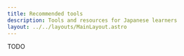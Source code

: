 ```yaml
---
title: Recommended tools
description: Tools and resources for Japanese learners
layout: ../../layouts/MainLayout.astro
---
```


TODO
